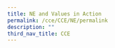 ```yaml
---
title: NE and Values in Action
permalink: /cce/CCE/NE/permalink
description: ""
third_nav_title: CCE
---
```

